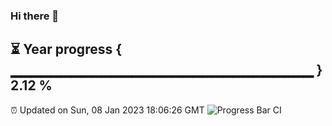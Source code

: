 ### Hi there 👋
⏳ Year progress { ▁▁▁▁▁▁▁▁▁▁▁▁▁▁▁▁▁▁▁▁▁▁▁▁▁▁▁▁▁▁ } 2.12 %
---
⏰ Updated on Sun, 08 Jan 2023 18:06:26 GMT
![Progress Bar CI](https://github.com/Moyi321/Moyi321/workflows/Progress%20Bar%20CI/badge.svg)

